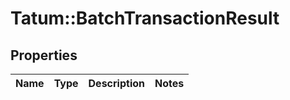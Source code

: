 # Tatum::BatchTransactionResult

## Properties
Name | Type | Description | Notes
------------ | ------------- | ------------- | -------------

